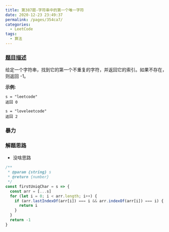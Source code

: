 ```yaml
---
title: 第387题-字符串中的第一个唯一字符
date: 2020-12-23 23:49:37
permalink: /pages/354ca7/
categories:
  - LeetCode
tags:
  - 算法
---
```


### [题目描述](https://leetcode-cn.com/problems/first-unique-character-in-a-string/)

给定一个字符串，找到它的第一个不重复的字符，并返回它的索引。如果不存在，则返回 -1。

<!-- more -->

**示例:**

```
s = "leetcode"
返回 0

s = "loveleetcode"
返回 2
```

### 暴力

### 解题思路

- 没啥思路

```JavaScript
/**
 * @param {string} s
 * @return {number}
 */
const firstUniqChar = s => {
  const arr = [...s]
  for (let i = 0; i < arr.length; i++) {
    if (arr.lastIndexOf(arr[i]) === i && arr.indexOf(arr[i]) === i) {
      return i
    }
  }
  return -1
}
```
